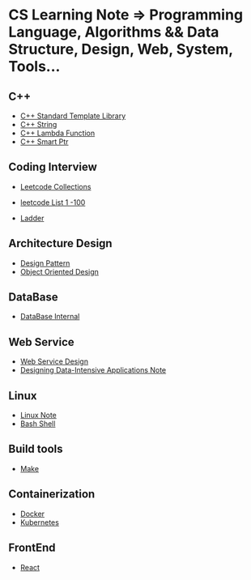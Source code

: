 # CS Learning Note => Programming Language, Algorithms && Data Structure, Design, Web, System, Tools...

## C++

- [C++ Standard Template Library](https://github.com/rong118/cs_note_101/blob/master/c++/c++_stl.md)
- [C++ String](https://github.com/rong118/cs_note_101/blob/master/c++/c++_string.md)
- [C++ Lambda Function](https://github.com/rong118/cs_note_101/blob/master/c++/c++_lambda_sort.md)
- [C++ Smart Ptr]()

## Coding Interview

- [Leetcode Collections](https://github.com/rong118/cs_note_101/blob/master/algorithms/leetcode.md)
- [leetcode List 1 -100](https://github.com/rong118/cs_note_101/blob/master/algorithms/leetcode_list.md)

- [Ladder](https://github.com/rong118/cs_note_101/blob/master/algorithms/ladder.md)

## Architecture Design

- [Design Pattern]()
- [Object Oriented Design]()

## DataBase

- [DataBase Internal]()

## Web Service

- [Web Service Design](https://github.com/rong118/cs_note_101/blob/master/web_service/web_service_design.md)
- [Designing Data-Intensive Applications Note](https://github.com/rong118/cs_note_101/blob/master/design_data_app_note/design_data_app_note.md)

## Linux

- [Linux Note](https://github.com/rong118/cs_note_101/blob/master/linux/linux.md)
- [Bash Shell](https://github.com/rong118/cs_note_101/blob/master/linux/bash.md)

## Build tools

- [Make](https://github.com/rong118/cs_note_101/blob/master/build/make.md)

## Containerization

- [Docker]()
- [Kubernetes]()

## FrontEnd

- [React](https://github.com/rong118/cs_note_101/blob/master/frontend/react.md)
